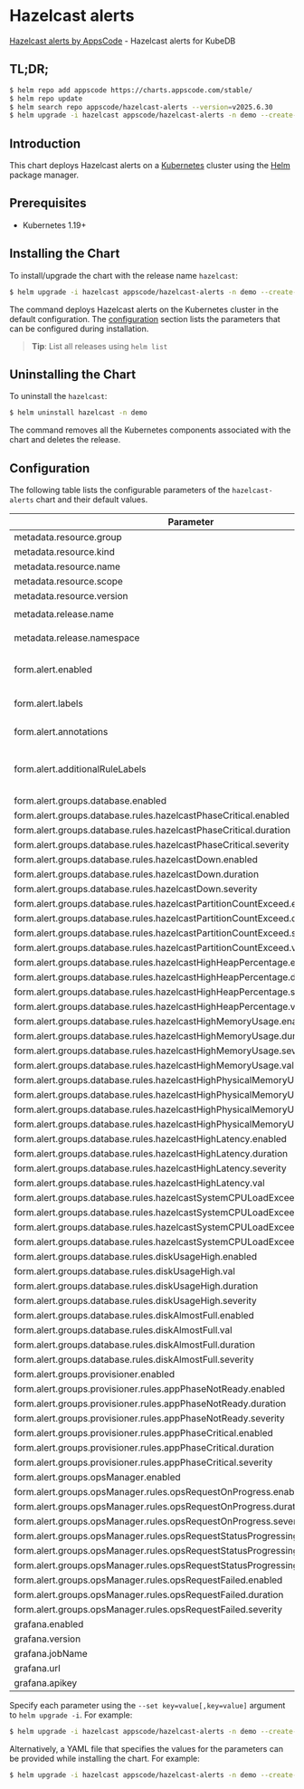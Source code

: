 # Hazelcast alerts

[Hazelcast alerts by AppsCode](https://github.com/appscode/alerts) - Hazelcast alerts for KubeDB

## TL;DR;

```bash
$ helm repo add appscode https://charts.appscode.com/stable/
$ helm repo update
$ helm search repo appscode/hazelcast-alerts --version=v2025.6.30
$ helm upgrade -i hazelcast appscode/hazelcast-alerts -n demo --create-namespace --version=v2025.6.30
```

## Introduction

This chart deploys Hazelcast alerts on a [Kubernetes](http://kubernetes.io) cluster using the [Helm](https://helm.sh) package manager.

## Prerequisites

- Kubernetes 1.19+

## Installing the Chart

To install/upgrade the chart with the release name `hazelcast`:

```bash
$ helm upgrade -i hazelcast appscode/hazelcast-alerts -n demo --create-namespace --version=v2025.6.30
```

The command deploys Hazelcast alerts on the Kubernetes cluster in the default configuration. The [configuration](#configuration) section lists the parameters that can be configured during installation.

> **Tip**: List all releases using `helm list`

## Uninstalling the Chart

To uninstall the `hazelcast`:

```bash
$ helm uninstall hazelcast -n demo
```

The command removes all the Kubernetes components associated with the chart and deletes the release.

## Configuration

The following table lists the configurable parameters of the `hazelcast-alerts` chart and their default values.

|                                   Parameter                                   |                  Description                  |                     Default                      |
|-------------------------------------------------------------------------------|-----------------------------------------------|--------------------------------------------------|
| metadata.resource.group                                                       |                                               | <code>kubedb.com</code>                          |
| metadata.resource.kind                                                        |                                               | <code>Hazelcast</code>                           |
| metadata.resource.name                                                        |                                               | <code>hazelcasts</code>                          |
| metadata.resource.scope                                                       |                                               | <code>Namespaced</code>                          |
| metadata.resource.version                                                     |                                               | <code>v1alpha2</code>                            |
| metadata.release.name                                                         | Release name                                  | <code>"hazelcast-sample"</code>                  |
| metadata.release.namespace                                                    | Release namespace                             | <code>"default"</code>                           |
| form.alert.enabled                                                            | # Enable PrometheusRule alerts                | <code>warning</code>                             |
| form.alert.labels                                                             | # Labels for default rules                    | <code>{"release":"kube-prometheus-stack"}</code> |
| form.alert.annotations                                                        | # Annotations for default rules               | <code>{}</code>                                  |
| form.alert.additionalRuleLabels                                               | # Additional labels for PrometheusRule alerts | <code>{}</code>                                  |
| form.alert.groups.database.enabled                                            |                                               | <code>warning</code>                             |
| form.alert.groups.database.rules.hazelcastPhaseCritical.enabled               |                                               | <code>true</code>                                |
| form.alert.groups.database.rules.hazelcastPhaseCritical.duration              |                                               | <code>"3m"</code>                                |
| form.alert.groups.database.rules.hazelcastPhaseCritical.severity              |                                               | <code>warning</code>                             |
| form.alert.groups.database.rules.hazelcastDown.enabled                        |                                               | <code>true</code>                                |
| form.alert.groups.database.rules.hazelcastDown.duration                       |                                               | <code>"30s"</code>                               |
| form.alert.groups.database.rules.hazelcastDown.severity                       |                                               | <code>critical</code>                            |
| form.alert.groups.database.rules.hazelcastPartitionCountExceed.enabled        |                                               | <code>true</code>                                |
| form.alert.groups.database.rules.hazelcastPartitionCountExceed.duration       |                                               | <code>"30s"</code>                               |
| form.alert.groups.database.rules.hazelcastPartitionCountExceed.severity       |                                               | <code>warning</code>                             |
| form.alert.groups.database.rules.hazelcastPartitionCountExceed.val            |                                               | <code>92</code>                                  |
| form.alert.groups.database.rules.hazelcastHighHeapPercentage.enabled          |                                               | <code>true</code>                                |
| form.alert.groups.database.rules.hazelcastHighHeapPercentage.duration         |                                               | <code>"30s"</code>                               |
| form.alert.groups.database.rules.hazelcastHighHeapPercentage.severity         |                                               | <code>warning</code>                             |
| form.alert.groups.database.rules.hazelcastHighHeapPercentage.val              |                                               | <code>80</code>                                  |
| form.alert.groups.database.rules.hazelcastHighMemoryUsage.enabled             |                                               | <code>true</code>                                |
| form.alert.groups.database.rules.hazelcastHighMemoryUsage.duration            |                                               | <code>"30s"</code>                               |
| form.alert.groups.database.rules.hazelcastHighMemoryUsage.severity            |                                               | <code>warning</code>                             |
| form.alert.groups.database.rules.hazelcastHighMemoryUsage.val                 |                                               | <code>80</code>                                  |
| form.alert.groups.database.rules.hazelcastHighPhysicalMemoryUsage.enabled     |                                               | <code>true</code>                                |
| form.alert.groups.database.rules.hazelcastHighPhysicalMemoryUsage.duration    |                                               | <code>"30s"</code>                               |
| form.alert.groups.database.rules.hazelcastHighPhysicalMemoryUsage.severity    |                                               | <code>warning</code>                             |
| form.alert.groups.database.rules.hazelcastHighPhysicalMemoryUsage.val         |                                               | <code>50</code>                                  |
| form.alert.groups.database.rules.hazelcastHighLatency.enabled                 |                                               | <code>true</code>                                |
| form.alert.groups.database.rules.hazelcastHighLatency.duration                |                                               | <code>"30s"</code>                               |
| form.alert.groups.database.rules.hazelcastHighLatency.severity                |                                               | <code>warning</code>                             |
| form.alert.groups.database.rules.hazelcastHighLatency.val                     |                                               | <code>2.5</code>                                 |
| form.alert.groups.database.rules.hazelcastSystemCPULoadExceed.enabled         |                                               | <code>true</code>                                |
| form.alert.groups.database.rules.hazelcastSystemCPULoadExceed.duration        |                                               | <code>"30s"</code>                               |
| form.alert.groups.database.rules.hazelcastSystemCPULoadExceed.severity        |                                               | <code>warning</code>                             |
| form.alert.groups.database.rules.hazelcastSystemCPULoadExceed.val             |                                               | <code>5</code>                                   |
| form.alert.groups.database.rules.diskUsageHigh.enabled                        |                                               | <code>true</code>                                |
| form.alert.groups.database.rules.diskUsageHigh.val                            |                                               | <code>80</code>                                  |
| form.alert.groups.database.rules.diskUsageHigh.duration                       |                                               | <code>"1m"</code>                                |
| form.alert.groups.database.rules.diskUsageHigh.severity                       |                                               | <code>warning</code>                             |
| form.alert.groups.database.rules.diskAlmostFull.enabled                       |                                               | <code>true</code>                                |
| form.alert.groups.database.rules.diskAlmostFull.val                           |                                               | <code>95</code>                                  |
| form.alert.groups.database.rules.diskAlmostFull.duration                      |                                               | <code>"1m"</code>                                |
| form.alert.groups.database.rules.diskAlmostFull.severity                      |                                               | <code>critical</code>                            |
| form.alert.groups.provisioner.enabled                                         |                                               | <code>warning</code>                             |
| form.alert.groups.provisioner.rules.appPhaseNotReady.enabled                  |                                               | <code>true</code>                                |
| form.alert.groups.provisioner.rules.appPhaseNotReady.duration                 |                                               | <code>"1m"</code>                                |
| form.alert.groups.provisioner.rules.appPhaseNotReady.severity                 |                                               | <code>critical</code>                            |
| form.alert.groups.provisioner.rules.appPhaseCritical.enabled                  |                                               | <code>true</code>                                |
| form.alert.groups.provisioner.rules.appPhaseCritical.duration                 |                                               | <code>"15m"</code>                               |
| form.alert.groups.provisioner.rules.appPhaseCritical.severity                 |                                               | <code>warning</code>                             |
| form.alert.groups.opsManager.enabled                                          |                                               | <code>warning</code>                             |
| form.alert.groups.opsManager.rules.opsRequestOnProgress.enabled               |                                               | <code>true</code>                                |
| form.alert.groups.opsManager.rules.opsRequestOnProgress.duration              |                                               | <code>"0m"</code>                                |
| form.alert.groups.opsManager.rules.opsRequestOnProgress.severity              |                                               | <code>info</code>                                |
| form.alert.groups.opsManager.rules.opsRequestStatusProgressingToLong.enabled  |                                               | <code>true</code>                                |
| form.alert.groups.opsManager.rules.opsRequestStatusProgressingToLong.duration |                                               | <code>"30m"</code>                               |
| form.alert.groups.opsManager.rules.opsRequestStatusProgressingToLong.severity |                                               | <code>critical</code>                            |
| form.alert.groups.opsManager.rules.opsRequestFailed.enabled                   |                                               | <code>true</code>                                |
| form.alert.groups.opsManager.rules.opsRequestFailed.duration                  |                                               | <code>"0m"</code>                                |
| form.alert.groups.opsManager.rules.opsRequestFailed.severity                  |                                               | <code>critical</code>                            |
| grafana.enabled                                                               |                                               | <code>true</code>                                |
| grafana.version                                                               |                                               | <code>7.5.5</code>                               |
| grafana.jobName                                                               |                                               | <code>kubedb-databases</code>                    |
| grafana.url                                                                   |                                               | <code>""</code>                                  |
| grafana.apikey                                                                |                                               | <code>""</code>                                  |


Specify each parameter using the `--set key=value[,key=value]` argument to `helm upgrade -i`. For example:

```bash
$ helm upgrade -i hazelcast appscode/hazelcast-alerts -n demo --create-namespace --version=v2025.6.30 --set metadata.resource.group=kubedb.com
```

Alternatively, a YAML file that specifies the values for the parameters can be provided while
installing the chart. For example:

```bash
$ helm upgrade -i hazelcast appscode/hazelcast-alerts -n demo --create-namespace --version=v2025.6.30 --values values.yaml
```
